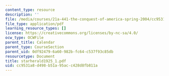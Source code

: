 ```yaml
---
content_type: resource
description: ''
file: /media/courses/21a-441-the-conquest-of-america-spring-2004/cc9531a8d498b51a95acc428d8fb811a_starherald1925_1.pdf
file_type: application/pdf
learning_resource_types: []
license: https://creativecommons.org/licenses/by-nc-sa/4.0/
ocw_type: OCWFile
parent_title: Calendar
parent_type: CourseSection
parent_uid: 0df92479-6a60-982b-fc64-c537f93c85db
resourcetype: Document
title: starherald1925_1.pdf
uid: cc9531a8-d498-b51a-95ac-c428d8fb811a
---
```

